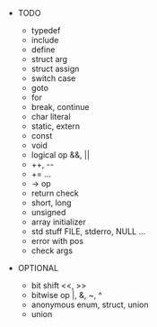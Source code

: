* TODO
  - typedef
  - include
  - define
  - struct arg
  - struct assign
  - switch case
  - goto
  - for
  - break, continue
  - char literal
  - static, extern
  - const
  - void
  - logical op &&, ||
  - ++, --
  - += ...
  - -> op
  - return check
  - short, long
  - unsigned
  - array initializer
  - std stuff FILE, stderro, NULL ...
  - error with pos
  - check args

* OPTIONAL
  - bit shift <<, >>
  - bitwise op |, &, ~, ^
  - anonymous enum, struct, union
  - union
